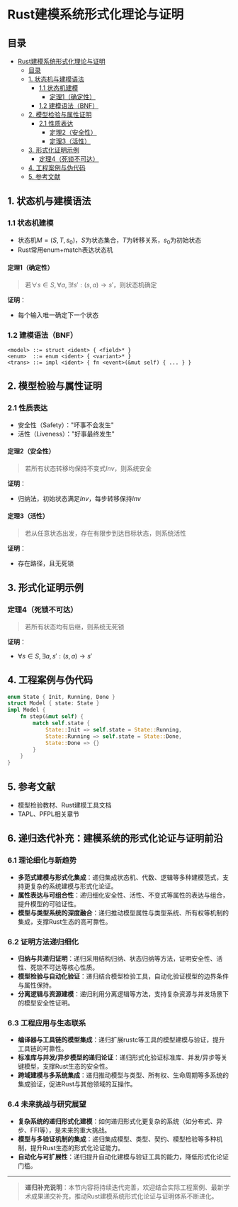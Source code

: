 # Rust建模系统形式化理论与证明

## 目录

- [Rust建模系统形式化理论与证明](#rust建模系统形式化理论与证明)
  - [目录](#目录)
  - [1. 状态机与建模语法](#1-状态机与建模语法)
    - [1.1 状态机建模](#11-状态机建模)
      - [定理1（确定性）](#定理1确定性)
    - [1.2 建模语法（BNF）](#12-建模语法bnf)
  - [2. 模型检验与属性证明](#2-模型检验与属性证明)
    - [2.1 性质表达](#21-性质表达)
      - [定理2（安全性）](#定理2安全性)
      - [定理3（活性）](#定理3活性)
  - [3. 形式化证明示例](#3-形式化证明示例)
    - [定理4（死锁不可达）](#定理4死锁不可达)
  - [4. 工程案例与伪代码](#4-工程案例与伪代码)
  - [5. 参考文献](#5-参考文献)

## 1. 状态机与建模语法

### 1.1 状态机建模

- 状态机$M = (S, T, s_0)$，$S$为状态集合，$T$为转移关系，$s_0$为初始状态
- Rust常用enum+match表达状态机

#### 定理1（确定性）
>
> 若$\forall s \in S, \forall a, \exists! s' : (s, a) \to s'$，则状态机确定

**证明**：

- 每个输入唯一确定下一个状态

### 1.2 建模语法（BNF）

```text
<model> ::= struct <ident> { <field>* }
<enum>  ::= enum <ident> { <variant>* }
<trans> ::= impl <ident> { fn <event>(&mut self) { ... } }
```

## 2. 模型检验与属性证明

### 2.1 性质表达

- 安全性（Safety）："坏事不会发生"
- 活性（Liveness）："好事最终发生"

#### 定理2（安全性）
>
> 若所有状态转移均保持不变式$Inv$，则系统安全

**证明**：

- 归纳法，初始状态满足$Inv$，每步转移保持$Inv$

#### 定理3（活性）
>
> 若从任意状态出发，存在有限步到达目标状态，则系统活性

**证明**：

- 存在路径，且无死锁

## 3. 形式化证明示例

### 定理4（死锁不可达）
>
> 若所有状态均有后继，则系统无死锁

**证明**：

- $\forall s \in S, \exists a, s' : (s, a) \to s'$

## 4. 工程案例与伪代码

```rust
enum State { Init, Running, Done }
struct Model { state: State }
impl Model {
    fn step(&mut self) {
        match self.state {
            State::Init => self.state = State::Running,
            State::Running => self.state = State::Done,
            State::Done => {}
        }
    }
}
```

## 5. 参考文献

- 模型检验教材、Rust建模工具文档
- TAPL、PFPL相关章节

## 6. 递归迭代补充：建模系统的形式化论证与证明前沿

### 6.1 理论细化与新趋势

- **多范式建模与形式化集成**：递归集成状态机、代数、逻辑等多种建模范式，支持更复杂的系统建模与形式化论证。
- **属性表达与可组合性**：递归细化安全性、活性、不变式等属性的表达与组合，提升模型的可验证性。
- **模型与类型系统的深度融合**：递归推动模型属性与类型系统、所有权等机制的集成，支撑Rust生态的高可靠性。

### 6.2 证明方法递归细化

- **归纳与共递归证明**：递归采用结构归纳、状态归纳等方法，证明安全性、活性、死锁不可达等核心性质。
- **模型检验与自动化验证**：递归结合模型检验工具，自动化验证模型的边界条件与属性保持。
- **分离逻辑与资源建模**：递归利用分离逻辑等方法，支持复杂资源与并发场景下的模型安全性证明。

### 6.3 工程应用与生态联系

- **编译器与工具链的模型集成**：递归扩展rustc等工具的模型建模与验证，提升工具链的可靠性。
- **标准库与并发/异步模型的递归论证**：递归形式化验证标准库、并发/异步等关键模型，支撑Rust生态的安全性。
- **跨域建模与多系统集成**：递归推动模型与类型、所有权、生命周期等多系统的集成验证，促进Rust与其他领域的互操作。

### 6.4 未来挑战与研究展望

- **复杂系统的递归形式化建模**：如何递归形式化更复杂的系统（如分布式、异步、FFI等），是未来的重大挑战。
- **模型与多验证机制的集成**：递归集成模型、类型、契约、模型检验等多种机制，提升Rust生态的形式化论证能力。
- **自动化与可扩展性**：递归提升自动化建模与验证工具的能力，降低形式化论证门槛。

---

> **递归补充说明**：本节内容将持续迭代完善，欢迎结合实际工程案例、最新学术成果递交补充，推动Rust建模系统形式化论证与证明体系不断进化。
